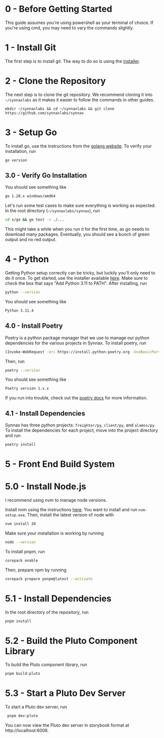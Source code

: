 # 0 - Before Getting Started

This guide assumes you're using powershell as your terminal of choice. If you're using
cmd, you may need to vary the commands slightly.

# 1 - Install Git

The first step is to install git. The way to do so is using
the [installer](https://git-scm.com/download/win).

# 2 - Clone the Repository

The next step is to clone the git repository. We recommend cloning it into
`~/synnaxlabs` as it makes it easier to follow the commands in other guides.

```
mkdir ~/synnaxlabs && cd ~/synnaxlabs && git clone https://github.com/synnaxlabs/synnax
```

# 3 - Setup Go

To install go, use the instructions from
the [golang website](https://go.dev/doc/install).
To verify your installation, run

```bash
go version
```

## 3.0 - Verify Go Installation

You should see something like

```bash
go 1.20.x windows/amd64
```

Let's run some test cases to make sure everything is working as expected. In the root
directory (`~/synnaxlabs/synnax`), run

```bash
cd x/go && go test -v ./...
```

This might take a while when you run it for the first time, as go needs to download
many packages. Eventually, you should see a bunch of green output and
no red output.

# 4 - Python

Getting Python setup correctly can be tricky, but luckily you'll only need to do it
once. To get started, use the installer available
[here](https://www.python.org/downloads/release/python-3114/). Make sure to check the
box that says "Add Python 3.11 to PATH". After installing, run

```bash
python --version
```

You should see something like

```bash
Python 3.11.4
```

## 4.0 - Install Poetry

Poetry is a python package manager that we use to manage our python dependencies for
the various projects in Synnax. To install poetry, run

```bash
(Invoke-WebRequest -Uri https://install.python-poetry.org -UseBasicParsing).Content | py -
```

Then, run

```bash
poetry --version
```

You should see something like

```bash
Poetry version 1.x.x
```

If you run into trouble, check out the [poetry docs](https://python-poetry.org/docs/)
for more information.

## 4.1 - Install Dependencies

Synnax has three python projects: `freighter/py`, `client/py`, and `alamos/py`. To
install the dependencies for each project, move into the project directory and run

```bash
poetry install
```

# 5 - Front End Build System

# 5.0 - Install Node.js

I recommend using nvm to manage node versions.

Install nvm using the
instructions [here](https://github.com/coreybutler/nvm-windows/releases).
You want to install and run `nvm-setup.exe`. Then, install the latest version of node
with

```bash
nvm install 20
```

Make sure your installation is working by running

```bash
node --version
```

To install pnpm, run

```bash
corepack enable
```

Then, prepare npm by running

```bash
corepack prepare ponpm@latest --activate
```

# 5.1 - Install Dependencies

In the root directory of the repository, run

```bash
pnpm install
```

# 5.2 - Build the Pluto Component Library

To build the Pluto component library, run

```bash
pnpm build:pluto
```

# 5.3 - Start a Pluto Dev Server

To start a Pluto dev server, run

```bash
 pnpm dev:pluto
 ```

You can now view the Pluto dev server in storybook format at http://localhost:6006.
